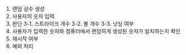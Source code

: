 1. 랜덤 상수 생성
2. 사용자의 숫자 입력
3. 판단
    3-1. 스트라이크 개수
    3-2. 볼 개수
    3-3. 낫싱 여부
4. 사용자가 입력한 숫자와 컴퓨터에서 랜덤하게 생성된 숫자가 일치하는지 확인
5. 재시작 여부
6. 예외 처리